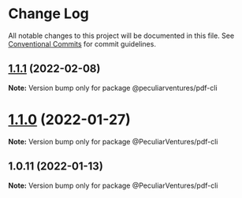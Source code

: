 # Change Log

All notable changes to this project will be documented in this file.
See [Conventional Commits](https://conventionalcommits.org) for commit guidelines.

## [1.1.1](https://github.com/PeculiarVentures/pdf/compare/v1.1.0...v1.1.1) (2022-02-08)

**Note:** Version bump only for package @peculiarventures/pdf-cli





# [1.1.0](https://github.com/PeculiarVentures/pdf/compare/v1.0.11...v1.1.0) (2022-01-27)

**Note:** Version bump only for package @PeculiarVentures/pdf-cli





## 1.0.11 (2022-01-13)

**Note:** Version bump only for package @PeculiarVentures/pdf-cli
